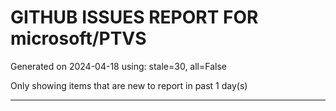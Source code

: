 
# GITHUB ISSUES REPORT FOR microsoft/PTVS


Generated on 2024-04-18 using: stale=30, all=False


Only showing items that are new to report in past 1 day(s)


---
